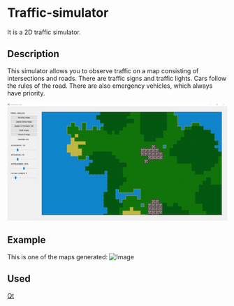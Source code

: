 # Traffic-simulator
It is a 2D traffic simulator.
## Description
This simulator allows you to observe traffic on a map consisting of intersections and roads. There are traffic signs and traffic lights. Cars follow the rules of the road. There are also emergency vehicles, which always have priority. 

![Imagej](https://github.com/MateuszKochanski/Map-generator/blob/main/images/panel.jpg)

## Example
This is one of the maps generated:
![Image](https://github.com/MateuszKochanski/Map-generator/blob/main/images/mapa.jpg)

## Used

[Qt](https://www.qt.io/product/development-tools)
